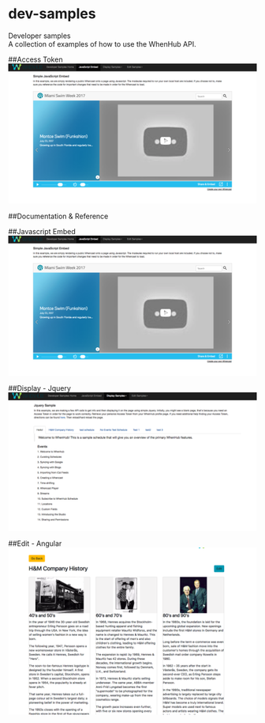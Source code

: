 # dev-samples
Developer samples  
A collection of examples of how to use the WhenHub API.

##Access Token
![Alt text](/imgs/JSEmbedExample.png?raw=true "Access Token")

##Documentation & Reference


##Javascript Embed
![Alt text](/imgs/JSEmbedExample.png?raw=true "JS Embed Example")


##Display - Jquery
![Alt text](/imgs/JqueryExample.png?raw=true "Jquery Example")


##Edit - Angular
![Alt text](/imgs/AngularExample.png?raw=true "Angular Example")

